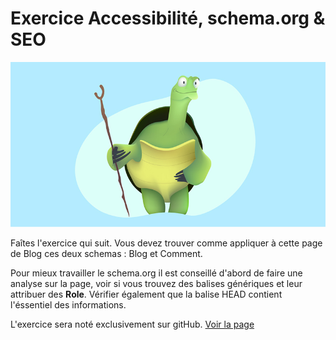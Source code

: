 # Exercice Accessibilité, schema.org  &amp;  SEO

![image](img/top.jpg "image logo")

Faîtes l'exercice qui suit.
Vous devez trouver comme appliquer à cette page
de Blog ces deux schemas  : Blog et Comment.

Pour mieux travailler le schema.org il est conseillé d'abord de faire une analyse sur la page, voir si vous trouvez des balises génériques et leur attribuer des **Role**. Vérifier également que la balise HEAD contient l'éssentiel des informations.

L'exercice sera noté exclusivement sur gitHub.
[Voir la page](https://giusmili.github.io/activite_blog/ "blog")
